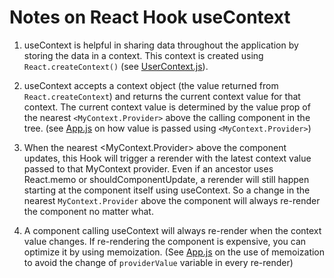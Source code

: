 # Notes on React Hook useContext

1. useContext is helpful in sharing data throughout the application by storing the data in a context. This context is created using `React.createContext()` (see [UserContext.js](./src/UserContext.js)).

2. useContext accepts a context object (the value returned from `React.createContext`) and returns the current context value for that context. The current context value is determined by the value prop of the nearest `<MyContext.Provider>` above the calling component in the tree. (see [App.js](./src/App.js) on how value is passed using `<MyContext.Provider>`)

3. When the nearest <MyContext.Provider> above the component updates, this Hook will trigger a rerender with the latest context value passed to that MyContext provider. Even if an ancestor uses React.memo or shouldComponentUpdate, a rerender will still happen starting at the component itself using useContext. So a change in the nearest `MyContext.Provider` above the component will always re-render the component no matter what.

4. A component calling useContext will always re-render when the context value changes. If re-rendering the component is expensive, you can optimize it by using memoization. (See [App.js](./src/App.js) on the use of memoization to avoid the change of `providerValue` variable in every re-render)